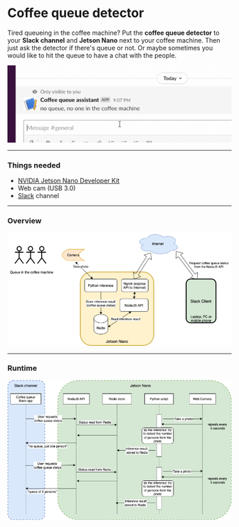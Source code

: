# Coffee queue detector
Tired queueing in the coffee machine? Put the **coffee queue detector** to your **Slack channel** and **Jetson Nano** next to your coffee machine. Then just ask the detector if there's queue or not. Or maybe sometimes you would like to hit the queue to have a chat with the people.

![coffee queue detector architecture](./docs/slack-ui-2.png)

___

### Things needed

- [NVIDIA Jetson Nano Developer Kit](https://developer.nvidia.com/embedded/jetson-nano-developer-kit)
- Web cam (USB 3.0)
- [Slack](https://slack.com/) channel 

___

### Overview

![coffee queue detector architecture](./docs/coffee-queue-detector-architecture.png)

___

### Runtime

![coffee queue detector runtime](./docs/queue_detector_steps_2.png)
